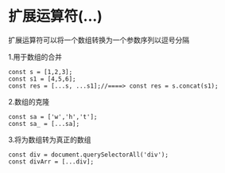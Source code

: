 # 扩展运算符(...)

扩展运算符可以将一个数组转换为一个参数序列以逗号分隔

1.用于数组的合并

```
const s = [1,2,3];
const s1 = [4,5,6];
const res = [...s, ...s1];//====> const res = s.concat(s1);
```

2.数组的克隆

```
const sa = ['w','h','t'];
const sa_ = [...sa];
```

3.将为数组转为真正的数组

```
const div = document.querySelectorAll('div');
const divArr = [...div];
```

